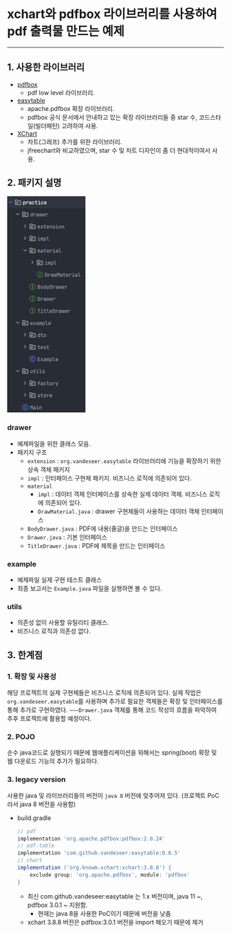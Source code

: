 # xchart와 pdfbox 라이브러리를 사용하여 pdf 출력물 만드는 예제

---

## 1. 사용한 라이브러리

- [pdfbox](https://github.com/apache/pdfbox)
  - pdf low level 라이브러리.
- [easytable](https://github.com/vandeseer/easytable)
  - apache.pdfbox 확장 라이브러리. 
  - pdfbox 공식 문서에서 안내하고 있는 확장 라이브러리들 중 star 수, 코드스타일(빌더패턴) 고려하여 사용.
- [XChart](https://github.com/knowm/XChart)
  - 차트(그래프) 추가를 위한 라이브러리. 
  - jfreechart와 비교하였으며, star 수 및 차트 디자인이 좀 더 현대적이여서 사용. 

## 2. 패키지 설명

![img.png](img.png)

### drawer

- 예제파일을 위한 클래스 모음.
- 패키지 구조
  - `extension` :  `org.vandeseer.easytable` 라이브러리에 기능을 확장하기 위한 상속 객체 패키지
  - `impl` : 인터페이스 구현체 패키지. 비즈니스 로직에 의존되어 있다.
  - `material` 
    - `impl` : 데이터 객체 인터페이스를 상속한 실제 데이터 객체. 비즈니스 로직에 의존되어 있다.
    - `DrawMaterial.java` : drawer 구현체들이 사용하는 데이터 객체 인터페이스 
  - `BodyDrawer.java` : PDF에 내용(줄글)을 만드는 인터페이스
  - `Drawer.java` : 기본 인터페이스
  - `TitleDrawer.java` : PDF에 제목을 만드는 인터페이스

### example

- 예제파일 실제 구현 테스트 클래스
- 최종 보고서는 `Example.java` 파일을 실행하면 볼 수 있다.

### utils

- 의존성 없이 사용할 유틸리티 클래스. 
- 비즈니스 로직과 의존성 없다.

## 3. 한계점

### 1. 확장 및 사용성

해당 프로젝트의 실제 구현체들은 비즈니스 로직에 의존되어 있다. 실제 작업은 `org.vandeseer.easytable`를 사용하며 추가로 필요한 객체들은 확장 및 인터페이스를 통해 추가로 구현하였다.
`~~~Drawer.java` 객체를 통해 코드 작성의 흐름을 파악하여 추후 프로젝트에 활용할 예정이다.

### 2. POJO

순수 java코드로 실행되기 때문에 웹애플리케이션을 위해서는 spring(boot) 확장 및 웹 다운로드 기능의 추가가 필요하다.

### 3. legacy version

사용한 java 및 라이브러리들의 버전이 `java 8` 버전에 맞추어져 있다. (프로젝트 PoC라서 java 8 버전을 사용함)

- build.gradle
  ```groovy
  // pdf
  implementation 'org.apache.pdfbox:pdfbox:2.0.24'
  // pdf-table
  implementation 'com.github.vandeseer:easytable:0.8.5'
  // chart
  implementation ('org.knowm.xchart:xchart:3.8.8') {
      exclude group: 'org.apache.pdfbox', module: 'pdfbox'
  }
  ```
  - 최신 com.github.vandeseer:easytable 는 1.x 버전이며, java 11 ~, pdfbox 3.0.1 ~ 지원함.
    - 현재는 java 8을 사용한 PoC이기 때문에 버전을 낮춤
  - xchart 3.8.8 버전은 pdfbox:3.0.1 버전을 import 해오기 때문에 제거
